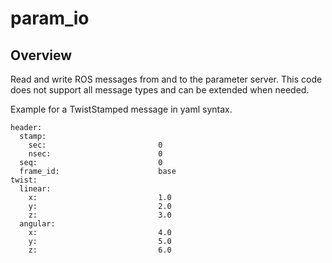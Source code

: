 # param_io

## Overview

Read and write ROS messages from and to the parameter server.
This code does not support all message types and can be extended when needed.

Example for a TwistStamped message in yaml syntax.
  
    header:
      stamp:
        sec:                         0
        nsec:                        0
      seq:                           0
      frame_id:                      base
    twist:
      linear:
        x:                           1.0
        y:                           2.0
        z:                           3.0
      angular:
        x:                           4.0
        y:                           5.0
        z:                           6.0
